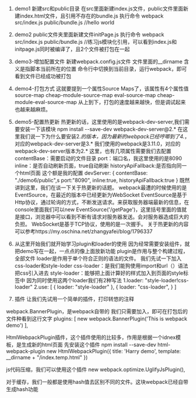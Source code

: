 ﻿1. demo1
新建src和public目录
在src里面新建index.js文件，public文件里面新建index.html文件，且引用不存在的bundle.js
执行命令
webpack src/index.js public/bundle.js
//hello world

2. demo2
public文件夹里面新建文件initPage.js
执行命令
webpack src/index.js public/bundle.js
//练习js模块化引用，可以看到index.js和initpage.js同时被编译了，且2个文件被打包在一起

3. demo3-增加配置文件
新建webpack.config.js文件
文件里面的__dirname 含义是指脚本当前所在的位置
命令行中切换到当前目录，运行webpack，即可看到文件已经成功被打包

4. demo4-打包方式
这就要提到一个属性Source Maps了，该属性有4个属性值
source-map
cheap-module-source-map
eval-source-map
cheap-module-eval-source-map
从上到下，打包的速度越来越快，但是调试起来也越来越麻烦。

5. demo5-配置热更新
热更新的话，这里使用的是webpack-dev-server,我们需要安装一下该模块
npm install --save-dev webpack-dev-server@2.*
在这里我们说一下为什么要安装2.*的版本，因为最新的webpack已经哼唧到了4.*，对应的webpack-dev-server是3.*
我们使用的webpack是3.11.0，对应的webpack-dev-server版本为2.*
这里，也有几项属性需要我们去配置
contentBase：需要启动的文件目录
port：端口名，我这里使用的是8090
inline：是否自动刷新页面，true自动刷新
historyApiFallback:是否指向同一个html页面
这个额是我的配置
devServer: {
	contentBase: "./demo6/public",s
	port:"8090",
	inline:true,
	historyApiFallback:true
}
既然讲到这里，我们在谈一下关于热更新的话题。
webpack最遭的时候使用的是EventSource，在最近的版本中已经更新为WebSocket
EventSource是基于Http协议，通过轮询的方式，不断发送请求。来获取服务器端最新的信息，在console里面我们可以new EventSource('/getPage')，这里括号里面的值就是接口，浏览器中可以看到不断有请求对服务器发送。会对服务器造成巨大的负担。
WebSocket是基于TCP协议，使用的是一次握手。
关于热更新的内容可以参考https://my.oschina.net/zhangyafei/blog/1796337

6. 从这里开始我们就开始学习plugin和loader的使用
因为经常需要安装组件，就把demo写在一起，一点点的像上面放新功能
plugin是作用与整个构建过程，全部文件
loader是作用于单个符合正则的语法的文件。
我们先试一下加入css-loader和style-loder
css-loader：是我们能狗使用import和url（）语法把css引入进去
style-loader：能够把上面计算好的样式加入到页面的style标签中
因为同时使用这两个loader我们有2种写法
1.loader: "style-loader!css-loader"
2.use: [
            {
                loader: "style-loader"
            }, {
                loader: "css-loader",
            }
        ]

7. 插件
让我们先试用一个简单的插件，打印转悠的注释

webpack.BannerPlugin，是webpack自带的
我们只需要加入，即可在打包后的文件种看到这行文字
 plugins: [
    new webpack.BannerPlugin('This is webpack demo')
],

HtmlWebpackPlugin插件，这个插件使用的比较多，作用是根据一个idnex模板，是生成新的html页面
先安装这个插件
npm install --save-dev html-webpack-plugin
new HtmlWebpackPlugin({
	title: 'Harry demo',
	template: __dirname + "/index.temp.html"
})

js代码压缩，我们可以使用这个插件
new webpack.optimize.UglifyJsPlugin(),

对于缓存，我们一般都是使用hash值去区别不同的文件。这块webpack已经自带生成hash功能